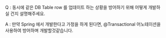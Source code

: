 Q : 동시에 같은 DB Table row 를 업데이트 하는 상황을 방어하기 위해 어떻게 개발하실 건지 설명해주세요.


A : 만약 Spring 에서 개발한다고 가정을 하게 된다면, @Transactional 어노테이션을 사용하여 방어하며 개발할것같습니다.
